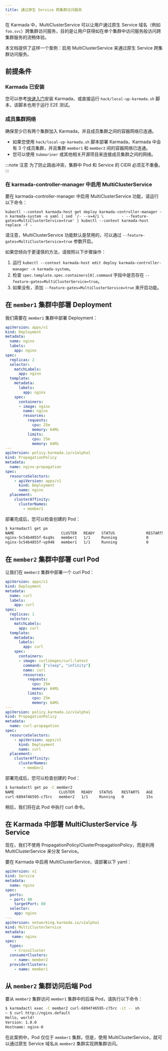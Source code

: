 ```yaml
---
title: 通过原生 Service 跨集群访问服务
---
```


在 Karmada 中，MultiClusterService 可以让用户通过原生 Service 域名（例如 `foo.svc`）跨集群访问服务，目的是让用户获得如在单个集群中访问服务般访问跨集群服务的流畅体验。

本文档提供了这样一个案例：启用 MultiClusterService 来通过原生 Service 跨集群访问服务。

## 前提条件

### Karmada 已安装

您可以参考[快速入门](https://github.com/karmada-io/karmada#quick-start)安装 Karmada，或直接运行 `hack/local-up-karmada.sh` 脚本，该脚本也用于运行 E2E 测试。

### 成员集群网络

确保至少已有两个集群加入 Karmada，并且成员集群之间的容器网络已连通。

* 如果您使用 `hack/local-up-karmada.sh` 脚本部署 Karmada，Karmada 中会有 3 个成员集群，并且集群 `member1` 和 `member2` 间的容器网络已连通。
* 您可以使用 `Submariner` 或其他相关开源项目来连接成员集群之间的网络。

:::note 注意
为了防止路由冲突，集群中 Pod 和 Service 的 CIDR 必须互不重叠。
:::

### 在 karmada-controller-manager 中启用 MultiClusterService

要在 karmada-controller-manager 中启用 MultiClusterService 功能，请运行以下命令：

```shell
kubectl --context karmada-host get deploy karmada-controller-manager -n karmada-system -o yaml | sed '/- --v=4/i \        - --feature-gates=MultiClusterService=true' | kubectl --context karmada-host replace -f -
```

请注意，MultiClusterService 功能默认是禁用的，可以通过 `--feature-gates=MultiClusterService=true` 参数开启。

如果您倾向于更谨慎的方法，请按照以下步骤操作：

1. 运行 `kubectl --context karmada-host edit deploy karmada-controller-manager -n karmada-system`。
2. 检查 `spec.template.spec.containers[0].command` 字段中是否存在 `--feature-gates=MultiClusterService=true`。
3. 如果没有，添加 `--feature-gates=MultiClusterService=true` 来开启功能。

## 在 `member1` 集群中部署 Deployment

我们需要在 `member1` 集群中部署 Deployment：
```yaml
apiVersion: apps/v1
kind: Deployment
metadata:
  name: nginx
  labels:
    app: nginx
spec:
  replicas: 2
  selector:
    matchLabels:
      app: nginx
  template:
    metadata:
      labels:
        app: nginx
    spec:
      containers:
      - image: nginx
        name: nginx
        resources:
          requests:
            cpu: 25m
            memory: 64Mi
          limits:
            cpu: 25m
            memory: 64Mi
---
apiVersion: policy.karmada.io/v1alpha1
kind: PropagationPolicy
metadata:
  name: nginx-propagation
spec:
  resourceSelectors:
    - apiVersion: apps/v1
      kind: Deployment
      name: nginx
  placement:
    clusterAffinity:
      clusterNames:
        - member1
```

部署完成后，您可以检查创建的 Pod：
```sh
$ karmadactl get po
NAME                     CLUSTER   READY   STATUS              RESTARTS   AGE
nginx-5c54b4855f-6sq9s   member1   1/1     Running             0          28s
nginx-5c54b4855f-vp948   member1   1/1     Running             0          28s
```

## 在 `member2` 集群中部署 curl Pod

让我们在 `member2` 集群中部署一个 curl Pod：
```yaml
apiVersion: apps/v1
kind: Deployment
metadata:
  name: curl
  labels:
    app: curl
spec:
  replicas: 1
  selector:
    matchLabels:
      app: curl
  template:
    metadata:
      labels:
        app: curl
    spec:
      containers:
      - image: curlimages/curl:latest
        command: ["sleep", "infinity"]
        name: curl
        resources:
          requests:
            cpu: 25m
            memory: 64Mi
          limits:
            cpu: 25m
            memory: 64Mi
---
apiVersion: policy.karmada.io/v1alpha1
kind: PropagationPolicy
metadata:
  name: curl-propagation
spec:
  resourceSelectors:
    - apiVersion: apps/v1
      kind: Deployment
      name: curl
  placement:
    clusterAffinity:
      clusterNames:
        - member2
```

部署完成后，您可以检查创建的 Pod：
```sh
$ karmadactl get po -C member2
NAME                    CLUSTER   READY   STATUS    RESTARTS   AGE
curl-6894f46595-c75rc   member2   1/1     Running   0          15s
```

稍后，我们将在此 Pod 中执行 curl 命令。

## 在 Karmada 中部署 MultiClusterService 与 Service

现在，我们不使用 PropagationPolicy/ClusterPropagationPolicy，而是利用 MultiClusterService 来分发 Service。

要在 Karmada 中启用 MultiClusterService，请部署以下 yaml：
```yaml
apiVersion: v1
kind: Service
metadata:
  name: nginx
spec:
  ports:
  - port: 80
    targetPort: 80
  selector:
    app: nginx
---
apiVersion: networking.karmada.io/v1alpha1
kind: MultiClusterService
metadata:
   name: nginx
spec:
  types:
    - CrossCluster
  consumerClusters:
    - name: member2
  providerClusters:
    - name: member1
```

## 从 `member2` 集群访问后端 Pod

要从 `member2` 集群访问 `member1` 集群中的后端 Pod，请执行以下命令：
```sh
$ karmadactl exec -C member2 curl-6894f46595-c75rc -it -- sh
~ $ curl http://nginx.default
Hello, world!
Version: 1.0.0
Hostname: nginx-0
```

在此案例中，Pod 仅位于 `member1` 集群。但是，使用 MultiClusterService，就可以通过原生 Service 域名从 `member2` 集群实现跨集群访问。
